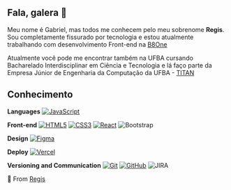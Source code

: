 ## Fala, galera 🤙

Meu nome é Gabriel, mas todos me conhecem pelo meu sobrenome **Regis**. Sou completamente fissurado por tecnologia e estou atualmente trabalhando com desenvolvimento Front-end na [B8One](https://www.linkedin.com/company/b8one/)

Atualmente você pode me encontrar também na UFBA cursando Bacharelado Interdisciplinar em Ciência e Tecnologia e lá faço parte da Empresa Júnior de Engenharia da Computação da UFBA - [TITAN](https://titanci.com.br/.)

## Conhecimento

**Languages**
[![JavaScript](https://img.shields.io/badge/-JavaScript-black?style=flat-square&logo=javascript&link=https://github.com/regis2077/)](https://github.com/camillacorreia/)

**Front-end**
[![HTML5](https://img.shields.io/badge/-HTML5-E34F26?style=flat-square&logo=html5&logoColor=white&link=https://github.com/regis2077/)](https://github.com/regis2077/)
[![CSS3](https://img.shields.io/badge/-CSS3-1572B6?style=flat-square&logo=css3&link=https://github.com/camillacorreia/)](https://github.com/regis2077/)
[![React](https://img.shields.io/badge/-React-black?style=flat-square&logo=react&link=https://github.com/camillacorreia/)](https://github.com/regis2077/)
![Bootstrap](https://img.shields.io/badge/-Bootstrap-563D7C?style=flat-square&logo=bootstrap)

**Design**
[![Figma](https://img.shields.io/badge/-Figma-ffbaba?style=flat-square&logo=figma)](https://github.com//Regis2077/)


**Deploy**
[![Vercel](https://img.shields.io/badge/-Vercel-141518?style=flat-square&logo=vercel)](https://github.com/regis2077)

**Versioning and Communication**
[![Git](https://img.shields.io/badge/-Git-black?style=flat-square&logo=git&link=https://github.com/camillacorreia/)](https://github.com/regis2077/)
[![GitHub](https://img.shields.io/badge/-GitHub-181717?style=flat-square&logo=github&link=https://github.com/camillacorreia/)](https://github.com/2077/)
![JIRA](https://img.shields.io/badge/-JIRA-0052CC?style=flat-square&logo=jira)

 🤘 From [Regis](https://github.com/regis2077)

